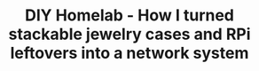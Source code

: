 ---
title: "DIY Homelab - How I turned stackable jewelry cases and RPi leftovers into a network system"
layout: post
---